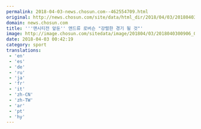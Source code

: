 ```yaml
---
permalink: 2018-04-03-news.chosun.com--462554709.html
original: http://news.chosun.com/site/data/html_dir/2018/04/03/2018040300937.html
domain: news.chosun.com
title: '''맨시티전 앞둔'' 앤드류 로버슨 "강렬한 경기 될 것"'
image: http://image.chosun.com/sitedata/image/201804/03/2018040300906_0.jpg
date: 2018-04-03 00:42:19
category: sport
translations: 
 - 'en'
 - 'es'
 - 'de'
 - 'ru'
 - 'ja'
 - 'fr'
 - 'it'
 - 'zh-CN'
 - 'zh-TW'
 - 'ar'
 - 'pt'
 - 'hy'
---
```


